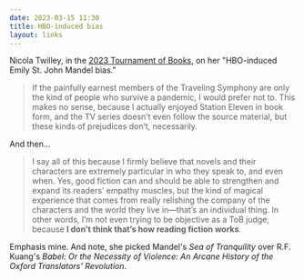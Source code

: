 ```yaml
---
date: 2023-03-15 11:30
title: HBO-induced bias
layout: links
---
```


Nicola Twilley, in the [2023 Tournament of Books](https://www.tournamentofbooks.com/2023/sea-of-tranquility-v-babel), on her "HBO-induced Emily St. John Mandel bias."

> If the painfully earnest members of the Traveling Symphony are only the kind of people who survive a pandemic, I would prefer not to. This makes no sense, because I actually enjoyed Station Eleven in book form, and the TV series doesn’t even follow the source material, but these kinds of prejudices don’t, necessarily.

And then...

> I say all of this because I firmly believe that novels and their characters are extremely particular in who they speak to, and even when. Yes, good fiction can and should be able to strengthen and expand its readers’ empathy muscles, but the kind of magical experience that comes from really relishing the company of the characters and the world they live in—that’s an individual thing. In other words, I’m not even trying to be objective as a ToB judge, because **I don’t think that’s how reading fiction works**. 

Emphasis mine. And note, she picked Mandel's *Sea of Tranquility* over R.F. Kuang's *Babel: Or the Necessity of Violence: An Arcane History of the Oxford Translators' Revolution*.